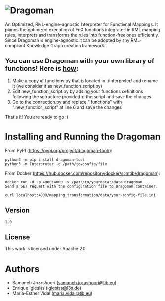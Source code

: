 # ![Dragoman](https://github.com/SDM-TIB/Dragoman/blob/master/images/dragoman.png "Dragoman")
An Optimized, RML-engine-agnostic Interpreter for Functional Mappings. It planns the optimized execution of FnO functions integrated in RML mapping rules, interprets and transforms the rules into function-free ones efficiently. Since Dragoman is engine-agnostic it can be adopted by any RML-compliant Knowledge Graph creation framework.

## You can use Dragoman with your own library of functions! Here is [how](https://tib.eu/cloud/s/ikjiHyf8RNrEHSY):
1. Make a copy of functions.py that is located in ./Interpreter/ and rename it (we consider it as new_function_script.py)
2. Edit new_function_script.py by adding your functions definitions following the sctructure provided in the script and save the chnages
3. Go to the connection.py and replace ".functions" with ".new_function_script" at line 6 and save the changes

That's it! You are ready to go :)

# Installing and Running the Dragoman 
From PyPI (https://pypi.org/project/dragoman-tool/):
```
python3 -m pip install dragoman-tool
python3 -m Interpreter -c /path/to/config/file
```
From Docker (https://hub.docker.com/repository/docker/sdmtib/dragoman):
```
docker run -d -p 4000:4000 -v /path/to/yourdata:/data dragoman
Send a GET request with the configuration file to Dragoman container.

curl localhost:4000/mapping_transformation/data/your-config-file.ini
```

## Version 
```
1.0
```

## License
This work is licensed under Apache 2.0

# Authors
- Samaneh Jozashoori (samaneh.jozashoori@tib.eu) 
- Enrique Iglesias (iglesias@l3s.de) 
- Maria-Esther Vidal (maria.vidal@tib.eu)
